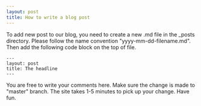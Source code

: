 ```yaml
---
layout: post
title: How to write a blog post
---
```


To add new post to our blog, you need to create a new .md file in the _posts directory. Please follow the name convention "yyyy-mm-dd-filename.md". Then add the following code block on the top of file. 
```
---
layout: post
title: The headline
---

```

You are free to write your comments here. Make sure the change is made to "master" branch. The site takes 1-5 minutes to pick up your change. 
Have fun. 
